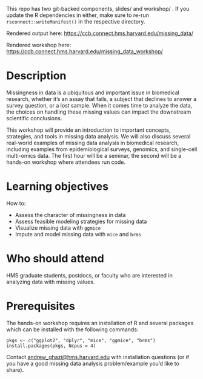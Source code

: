This repo has two git-backed components, slides/ and workshop/ . If you update the R dependencies in either, make sure to re-run `rsconnect::writeManifest()` in the respective directory.

Rendered output here: https://ccb.connect.hms.harvard.edu/missing_data/

Rendered workshop here: https://ccb.connect.hms.harvard.edu/missing_data_workshop/

# Description

Missingness in data is a ubiquitous and important issue in biomedical research, whether it’s an assay that fails, a subject that declines to answer a survey question, or a lost sample. When it comes time to analyze the data, the choices on handling these missing values can impact the downstream scientific conclusions.

This workshop will provide an introduction to important concepts, strategies, and tools in missing data analysis. We will also discuss several real-world examples of missing data analysis in biomedical research, including examples from epidemiological surveys, genomics, and single-cell multi-omics data. The first hour will be a seminar, the second will be a hands-on workshop where attendees run code.

# Learning objectives

How to:
* Assess the character of missingness in data
* Assess feasible modeling strategies for missing data
* Visualize missing data with `ggmice`
* Impute and model missing data with `mice` and `brms`

# Who should attend

HMS graduate students, postdocs, or faculty who are interested in analyzing data with missing values.

# Prerequisites

The hands-on workshop requires an installation of R and several packages which can be installed with the following commands:

```{r}
pkgs <- c("ggplot2", "dplyr", "mice", "ggmice", "brms")
install.packages(pkgs, Ncpus = 4)
```

Contact andrew_ghazi@hms.harvard.edu with installation questions (or if you have a good missing data analysis problem/example you’d like to share). 

